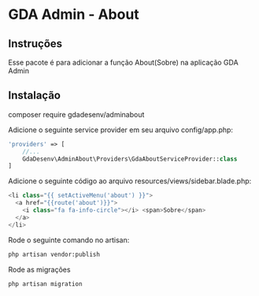 # GDA Admin - About

## Instruções

Esse pacote é para adicionar a função About(Sobre) na aplicação GDA Admin

## Instalação

composer require gdadesenv/adminabout

Adicione o seguinte service provider em seu arquivo config/app.php:

```php
'providers' => [
    //...
    GdaDesenv\AdminAbout\Providers\GdaAboutServiceProvider::class
]
```

Adicione o seguinte código ao arquivo resources/views/sidebar.blade.php:

```php
<li class="{{ setActiveMenu('about') }}">
  <a href="{{route('about')}}">
    <i class="fa fa-info-circle"></i> <span>Sobre</span>
  </a>
</li>
```

Rode o seguinte comando no artisan:

```bash
php artisan vendor:publish
```

Rode as migrações

```bash
php artisan migration
```
